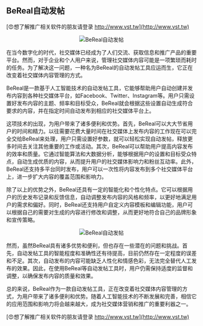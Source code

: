 ## **BeReal自动发帖**

[😍想了解推广相关软件的朋友请登录 http://www.vst.tw](http://www.vst.tw)

 <center><img src="https://vst.tw/MP4/tuiguang/png/4.png" alt="BeReal自动发帖"></center>

在当今数字化的时代，社交媒体已经成为了人们交流、获取信息和推广产品的重要平台。然而，对于企业和个人用户来说，管理社交媒体内容可能是一项繁琐而耗时的任务。为了解决这一问题，一种名为BeReal的自动发帖工具应运而生，它正在改变着社交媒体内容管理的方式。

BeReal是一款基于人工智能技术的自动发帖工具，它能够帮助用户自动创建并发布内容到各种社交媒体平台，如Facebook、Twitter、Instagram等。用户只需设置好发布内容的主题、频率和目标受众，BeReal就会根据这些设置自动生成符合要求的内容，并在指定时间自动发布到相应的社交媒体平台上。

这项技术的出现，为用户带来了诸多便利和优势。首先，BeReal可以大大节省用户的时间和精力。以往需要花费大量时间在社交媒体上发布内容的工作现在可以完全交给BeReal来处理，用户只需设置好参数，就可以轻松实现自动发帖，释放更多时间去关注其他重要的工作或活动。其次，BeReal可以帮助用户提高内容发布的效率和质量。它通过智能算法和大数据分析，能够根据用户的设置和目标受众特点，自动生成优质的内容，从而提升用户的社交媒体影响力和粉丝互动率。此外，BeReal还支持多平台同时发布，用户可以一次性将内容发布到多个社交媒体平台上，进一步扩大内容的覆盖范围和影响力。

除了以上的优势之外，BeReal还具有一定的智能化和个性化特点。它可以根据用户的历史发布记录和反馈信息，自动调整发布内容的风格和频率，以更好地满足用户的需求和偏好。同时，BeReal还支持用户自定义内容模板和编辑功能，用户可以根据自己的需要对生成的内容进行修改和调整，从而更好地符合自己的品牌形象和宣传策略。

 <center><img src="https://vst.tw/MP4/tuiguang/png/0.png" alt="BeReal自动发帖"></center>

然而，虽然BeReal具有诸多优势和便利，但也存在一些潜在的问题和挑战。首先，自动发帖工具的智能程度和准确性还有待提高，目前仍然存在一定程度的误差和不足。其次，自动发布的内容可能缺乏人性化和情感色彩，无法完全替代人工发布的效果。因此，在使用BeReal等自动发帖工具时，用户仍需保持适度的监督和调整，以确保发布内容的质量和效果。

总的来说，BeReal作为一款自动发帖工具，正在改变着社交媒体内容管理的方式，为用户带来了诸多便利和优势。随着人工智能技术的不断发展和完善，相信它的应用范围和影响力将会越来越大，成为社交媒体营销和推广的重要利器之一。

[😍想了解推广相关软件的朋友请登录 http://www.vst.tw](http://www.vst.tw)




